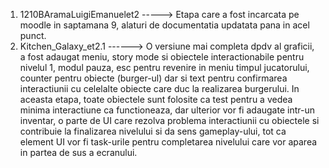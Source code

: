 1. 1210BAramaLuigiEmanuelet2 -----> Etapa care a fost incarcata pe moodle in saptamana 9, alaturi de documentatia updatata pana in acel punct.
2. Kitchen_Galaxy_et2.1 ------> O versiune mai completa dpdv al graficii, a fost adaugat meniu, story mode si obiectele interactionabile pentru nivelul 1, modul pauza, esc pentru revenire in meniu timpul jucatorului, counter pentru obiecte (burger-ul) dar si text pentru confirmarea interactiunii cu celelalte obiecte care duc la realizarea burgerului. In aceasta etapa, toate obiectele sunt folosite ca test pentru a vedea minima interactiune ca functioneaza, dar ulterior vor fi adaugate intr-un inventar, o parte de UI care rezolva problema interactiunii cu obiectele si contribuie la finalizarea nivelului si da sens gameplay-ului, tot ca element UI vor fi task-urile pentru completarea nivelului care vor aparea in partea de sus a ecranului. 

